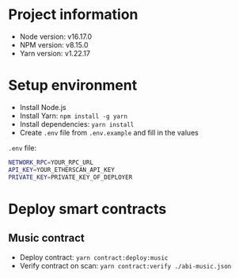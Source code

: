 # Project information

- Node version: v16.17.0
- NPM version: v8.15.0
- Yarn version: v1.22.17

# Setup environment

- Install Node.js
- Install Yarn: `npm install -g yarn`
- Install dependencies: `yarn install`
- Create `.env` file from `.env.example` and fill in the values

`.env` file:

```bash
NETWORK_RPC=YOUR_RPC_URL
API_KEY=YOUR_ETHERSCAN_API_KEY
PRIVATE_KEY=PRIVATE_KEY_OF_DEPLOYER
```

# Deploy smart contracts

## Music contract

- Deploy contract: `yarn contract:deploy:music`
- Verify contract on scan: `yarn contract:verify ./abi-music.json`

